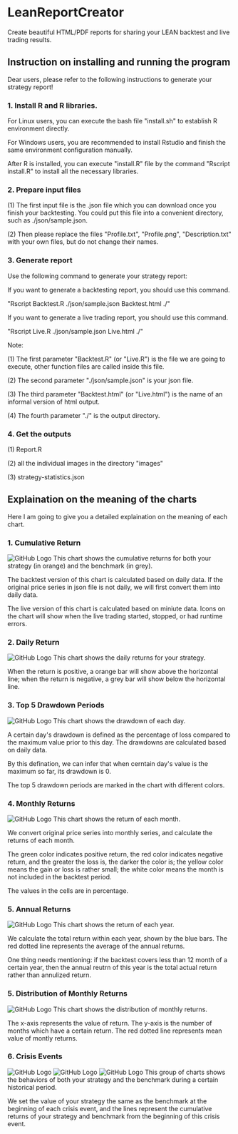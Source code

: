 # LeanReportCreator
Create beautiful HTML/PDF reports for sharing your LEAN backtest and live trading results.

## Instruction on installing and running the program

Dear users, please refer to the following instructions to generate your strategy report!

### 1. Install R and R libraries.

For Linux users, you can execute the bash file "install.sh" to establish R environment directly. 

For Windows users, you are recommended to install Rstudio and finish the same environment configuration manually.

After R is installed, you can execute "install.R" file by the command "Rscript install.R" to install all the necessary libraries.

### 2. Prepare input files

(1) The first input file is the .json file which you can download once you finish your backtesting. You could put this file into a convenient directory, such as ./json/sample.json.

(2) Then please replace the files "Profile.txt", "Profile.png", "Description.txt" with your own files, but do not change their names.

### 3. Generate report

Use the following command to generate your strategy report:

If you want to generate a backtesting report, you should use this command.

"Rscript Backtest.R ./json/sample.json Backtest.html ./"

If you want to generate a live trading report, you should use this command.

"Rscript Live.R ./json/sample.json Live.html ./"

Note: 

(1) The first parameter "Backtest.R" (or "Live.R") is the file we are going to execute, other function files are called inside this file.

(2) The second parameter "./json/sample.json" is your json file.

(3) The third parameter "Backtest.html" (or "Live.html") is the name of an informal version of html output.

(4) The fourth parameter "./" is the output directory.

### 4. Get the outputs

(1) Report.R

(2) all the individual images in the directory "images"

(3) strategy-statistics.json

## Explaination on the meaning of the charts

Here I am going to give you a detailed explaination on the meaning of each chart.

### 1. Cumulative Return

![GitHub Logo](/images/cumulative-return.png)
This chart shows the cumulative returns for both your strategy (in orange) and the benchmark (in grey).

The backtest version of this chart is calculated based on daily data. If the original price series in json file is not daily, we will first convert them into daily data.

The live version of this chart is calculated based on miniute data. Icons on the chart will show when the live trading started, stopped, or had runtime errors.

### 2. Daily Return

![GitHub Logo](/images/daily-returns.png)
This chart shows the daily returns for your strategy.

When the return is positive, a orange bar will show above the horizontal line; when the return is negative, a grey bar will show below the horizontal line.

### 3. Top 5 Drawdown Periods

![GitHub Logo](/images/drawdowns.png)
This chart shows the drawdown of each day.

A certain day's drawdown is defined as the percentage of loss compared to the maximum value prior to this day. The drawdowns are calculated based on daily data.

By this defination, we can infer that when cerntain day's value is the maximum so far, its drawdown is 0.

The top 5 drawdown periods are marked in the chart with different colors.

### 4. Monthly Returns

![GitHub Logo](/images/monthly-returns.png)
This chart shows the return of each month.

We convert original price series into monthly series, and calculate the returns of each month. 

The green color indicates positive return, the red color indicates negative return, and the greater the loss is, the darker the color is; the yellow color means the gain or loss is rather small; the white color means the month is not included in the backtest period.

The values in the cells are in percentage.

### 5. Annual Returns

![GitHub Logo](/images/annual-returns.png)
This chart shows the return of each year.

We calculate the total return within each year, shown by the blue bars. The red dotted line represents the average of the annual returns.

One thing needs mentioning: if the backtest covers less than 12 month of a certain year, then the annual reutrn of this year is the total actual return rather than annulized return.

### 5. Distribution of Monthly Returns

![GitHub Logo](/images/distribution-of-monthly-returns.png)
This chart shows the distribution of monthly returns.

The x-axis represents the value of return. The y-axis is the number of months which have a certain return. The red dotted line represents mean value of montly returns.

### 6. Crisis Events

![GitHub Logo](/images/crisis-9-11.png)
![GitHub Logo](/images/crisis-lehman-brothers.png)
![GitHub Logo](/images/crisis-us-downgrade-european-debt-crisis.png)
This group of charts shows the behaviors of both your strategy and the benchmark during a certain historical period. 

We set the value of your strategy the same as the benchmark at the beginning of each crisis event, and the lines represent the cumulative returns of your strategy and benchmark from the beginning of this crisis event.
